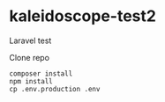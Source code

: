 # kaleidoscope-test2
Laravel test

Clone repo

```
composer install
npm install
cp .env.production .env
```

